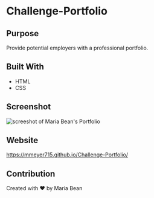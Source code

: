 # Challenge-Portfolio

## Purpose
Provide potential employers with a professional portfolio.

## Built With
* HTML
* CSS

## Screenshot
![screeshot of Maria Bean's Portfolio](./assets/images/Maria-Bean-s-Professional-Portfolio.png)

## Website
https://mmeyer715.github.io/Challenge-Portfolio/

## Contribution
Created with ❤️ by Maria Bean
